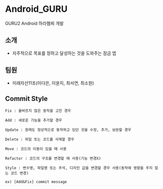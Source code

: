 # Android_GURU
GURU2 Android 하라햄찌 개발

## 소개
- 자주적으로 목표를 정하고 달성하는 것을 도와주는 잠금 앱

## 팀원
- 미래자산11조(이다은, 이윤지, 최서연, 최소원)

## Commit Style
```
Fix : 올바르지 않은 동작을 고친 경우

Add : 새로운 기능을 추가할 경우

Update : 원래도 정상적으로 동작하고 있던 것을 수정, 추가, 보완할 경우

Delete : 파일 또는 코드를 삭제할 경우

Move : 코드의 이동이 있을 때 사용

Refactor : 코드의 구조를 변경할 때 사용(기능 변경X)

Style : 변수명, 파일명 또는 주석, 디자인 값을 변경할 경우 사용(동작에 영향을 주지 않는 코드 변경)
```
```
ex) [Add&Fix] commit message
```

